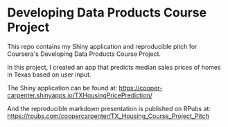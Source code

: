 # Developing Data Products Course Project 
This repo contains my Shiny application and reproducible pitch for Coursera's Developing Data Products Course Project.

In this project, I created an app that predicts median sales prices of homes in Texas based on user input.

The Shiny application can be found at:
<https://cooper-carpenter.shinyapps.io/TXHousingPricePrediction/>

And the reproducible markdown presentation is published on RPubs at:
<https://rpubs.com/coopercarpenter/TX_Housing_Course_Project_Pitch>
